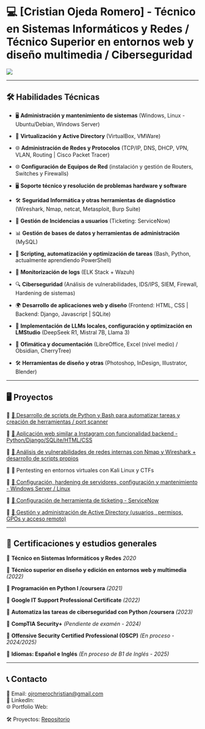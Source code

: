 # 💻 [Cristian Ojeda Romero] - Técnico en Sistemas Informáticos y Redes / Técnico Superior en entornos web y diseño multimedia / Ciberseguridad

<a href="https://linkedin.com"><img src="https://img.shields.io/badge/-LinkedIn-0072b1?&style=for-the-badge&logo=linkedin&logoColor=white" /></a>

---

## 🛠️ Habilidades Técnicas
- 🖥️ **Administración y mantenimiento de sistemas** (Windows, Linux - Ubuntu/Debian, Windows Server)
- 🔧 **Virtualización y Active Directory** (VirtualBox, VMWare)
- 🌐 **Administración de Redes y Protocolos** (TCP/IP, DNS, DHCP, VPN, VLAN, Routing | Cisco Packet Tracer)
- 🌐 **Configuración de Equipos de Red** (instalación y gestión de Routers, Switches y Firewalls)
- 🖥️ **Soporte técnico y resolución de problemas hardware y software**
- 🛠 **Seguridad Informática y otras herramientas de diagnóstico** (Wireshark, Nmap, netcat, Metasploit, Burp Suite)
- 📂 **Gestión de Incidencias a usuarios** (Ticketing: ServiceNow)
- 📊 **Gestión de bases de datos y herramientas de administración** (MySQL)
- 🐍 **Scripting, automatización y optimización de tareas** (Bash, Python, actualmente aprendiendo PowerShell)

- 📡 **Monitorización de logs** (ELK Stack + Wazuh)
- 🔍 **Ciberseguridad** (Análisis de vulnerabilidades, IDS/IPS, SIEM, Firewall, Hardening de sistemas)
- 🌍 **Desarrollo de aplicaciones web y diseño** (Frontend: HTML, CSS | Backend: Django, Javascript | SQLite)
- 🤖 **Implementación de LLMs locales, configuración y optimización en LMStudio** (DeepSeek R1, Mistral 7B, Llama 3)

- 📂 **Ofimática y documentación** (LibreOffice, Excel (nivel medio) / Obsidian, CherryTree)
- 🛠️ **Herramientas de diseño y otras** (Photoshop, InDesign, Illustrator, Blender)

---

## 🖥️ Proyectos
🔹 [🔗 Desarrollo de scripts de Python y Bash para automatizar tareas y creación de herramientas / port scanner](https://github.com/ChristianORomero/script_python_port_scanner)
  
🔹 [🔗 Aplicación web similar a Instagram con funcionalidad backend - Python/Django/SQLite/HTML/CSS](https://github.com/ChristianORomero/Red-Social-Aplicaci-n-Web-Django-JavaScript)

<!--🔹 [🔗 Proyecto SIEM, análisis de logs y monitorización - ELK Stack + Wazuh]()-->

🔹 [🔗 Análisis de vulnerabilidades de redes internas con Nmap y Wireshark + desarrollo de scripts propios]()

🔹 🔗 Pentesting en entornos virtuales con Kali Linux y CTFs

🔹 [🔗 Configuración, hardening de servidores, configuración y mantenimiento - Windows Server / Linux]()

🔹 [🔗 Configuración de herramienta de ticketing - ServiceNow]()

🔹 [🔗 Gestión y administración de Active Directory (usuarios,, permisos, GPOs y acceso remoto)]()

---

## 📜 Certificaciones y estudios generales
📌 **Técnico en Sistemas Informáticos y Redes** *2020*

📌 **Técnico superior en diseño y edición en entornos web y multimedia** *(2022)*

📌 **Programación en Python I /coursera** *(2021)*

📌 **Google IT Support Professional Certificate** *(2022)*

📌 **Automatiza las tareas de ciberseguridad con Python /coursera** *(2023)*

📌 **CompTIA Security+** *(Pendiente de examén - 2024)*

📌 **Offensive Security Certified Professional (OSCP)** *(En proceso - 2024/2025)*

📌 **Idiomas: Español e Inglés** *(En proceso de B1 de Inglés - 2025)*

---

## 📞 Contacto
📧 Email: [ojromerochristian@gmail.com](ojromerochristian@gmail.com)  
🔗 LinkedIn: []()   
🌐 Portfolio Web: []()

🛠 Proyectos: [Repositorio](https://github.com/ChristianORomero?tab=repositories)
